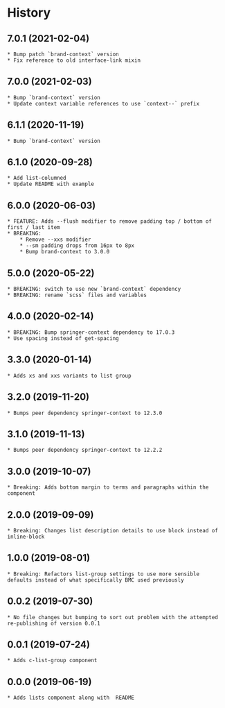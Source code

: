 # History

## 7.0.1 (2021-02-04)
    * Bump patch `brand-context` version
    * Fix reference to old interface-link mixin

## 7.0.0 (2021-02-03)
    * Bump `brand-context` version
    * Update context variable references to use `context--` prefix

## 6.1.1 (2020-11-19)
    * Bump `brand-context` version

## 6.1.0 (2020-09-28)
    * Add list-columned
    * Update README with example

## 6.0.0 (2020-06-03)
    * FEATURE: Adds --flush modifier to remove padding top / bottom of first / last item
    * BREAKING: 
        * Remove --xxs modifier
        * --sm padding drops from 16px to 8px
        * Bump brand-context to 3.0.0

## 5.0.0 (2020-05-22)
    * BREAKING: switch to use new `brand-context` dependency
    * BREAKING: rename `scss` files and variables

## 4.0.0 (2020-02-14)
	* BREAKING: Bump springer-context dependency to 17.0.3
	* Use spacing instead of get-spacing

## 3.3.0 (2020-01-14)
    * Adds xs and xxs variants to list group

## 3.2.0 (2019-11-20)
    * Bumps peer dependency springer-context to 12.3.0
    
## 3.1.0 (2019-11-13)
    * Bumps peer dependency springer-context to 12.2.2

## 3.0.0 (2019-10-07)
	* Breaking: Adds bottom margin to terms and paragraphs within the component

## 2.0.0 (2019-09-09)
	* Breaking: Changes list description details to use block instead of inline-block

## 1.0.0 (2019-08-01)
	* Breaking: Refactors list-group settings to use more sensible defaults instead of what specifically BMC used previously

## 0.0.2 (2019-07-30)
	* No file changes but bumping to sort out problem with the attempted re-publishing of version 0.0.1

## 0.0.1 (2019-07-24)
	* Adds c-list-group component

## 0.0.0 (2019-06-19)
	* Adds lists component along with  README

